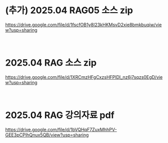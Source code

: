 # (추가) 2025.04 RAG05 소스 zip

https://drive.google.com/file/d/1fscfOB1y8l23kHKMsvD2xie8bmkbuqiw/view?usp=sharing
<br /><br /><br />

# 2025.04 RAG 소스 zip

https://drive.google.com/file/d/1XRCmzHFgCxzsHFPlDl_nz6j7sqzs0EgD/view?usp=sharing
<br /><br /><br />

# 2025.04 RAG 강의자료 pdf

https://drive.google.com/file/d/1bVQHqF7ZuxMhhPV-GEE3pCPIhQnux5QB/view?usp=sharing
<br /><br /><br />
